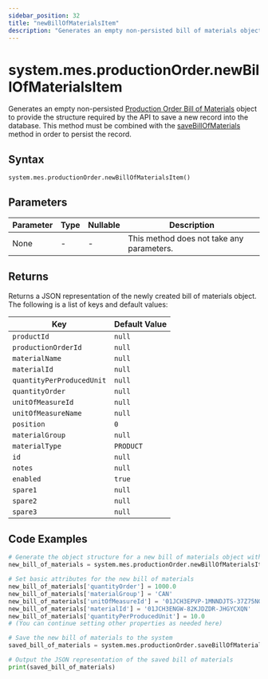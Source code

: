 ```yaml
---
sidebar_position: 32
title: "newBillOfMaterialsItem"
description: "Generates an empty non-persisted bill of materials object to provide the structure to retrieve records from the database."
---
```


# system.mes.productionOrder.newBillOfMaterialsItem

Generates an empty non-persisted [Production Order Bill of Materials](../../data-model/production-order-model/production-order-bill-of-material) object to provide the structure required by the API
to save a new record into the database. This method must be combined with the [saveBillOfMaterials](./save-bill-of-materials-item) method in order to persist the record.

## Syntax

```python
system.mes.productionOrder.newBillOfMaterialsItem()
```

## Parameters

| Parameter | Type | Nullable | Description                               |
|-----------|------|----------|-------------------------------------------|
| None      | -    | -        | This method does not take any parameters. |

## Returns

Returns a JSON representation of the newly created bill of materials object. The following is a list of keys and default values:

| Key                       | Default Value |
|---------------------------|---------------|
| `productId`               | `null`        |
| `productionOrderId`       | `null`        |
| `materialName`            | `null`        |
| `materialId`              | `null`        |
| `quantityPerProducedUnit` | `null`        |
| `quantityOrder`           | `null`        |
| `unitOfMeasureId`         | `null`        |
| `unitOfMeasureName`       | `null`        |
| `position`                | `0`           |
| `materialGroup`           | `null`        |
| `materialType`            | `PRODUCT`     |
| `id`                      | `null`        |
| `notes`                   | `null`        |
| `enabled`                 | `true`        |
| `spare1`                  | `null`        |
| `spare2`                  | `null`        |
| `spare3`                  | `null`        |

## Code Examples

```python
# Generate the object structure for a new bill of materials object with no initial arguments
new_bill_of_materials = system.mes.productionOrder.newBillOfMaterialsItem()

# Set basic attributes for the new bill of materials
new_bill_of_materials['quantityOrder'] = 1000.0
new_bill_of_materials['materialGroup'] = 'CAN'
new_bill_of_materials['unitOfMeasureId'] = '01JCH3EPVP-1MNNDJTS-37Z75NGB'
new_bill_of_materials['materialId'] = '01JCH3ENGW-82KJDZDR-JHGYCXQN'
new_bill_of_materials['quantityPerProducedUnit'] = 10.0
# (You can continue setting other properties as needed here)

# Save the new bill of materials to the system
saved_bill_of_materials = system.mes.productionOrder.saveBillOfMaterialsItem(**new_bill_of_materials)

# Output the JSON representation of the saved bill of materials
print(saved_bill_of_materials)
```
